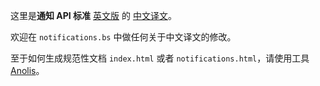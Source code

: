 这里是**通知 API 标准** [英文版](https://notifications.spec.whatwg.org/) 的
[中文译文](http://w3c-html-ig-zh.github.io/notifications/)。

欢迎在 `notifications.bs` 中做任何关于中文译文的修改。

至于如何生成规范性文档 `index.html` 或者 `notifications.html`，请使用工具
[Anolis](https://wiki.whatwg.org/wiki/Anolis)。

